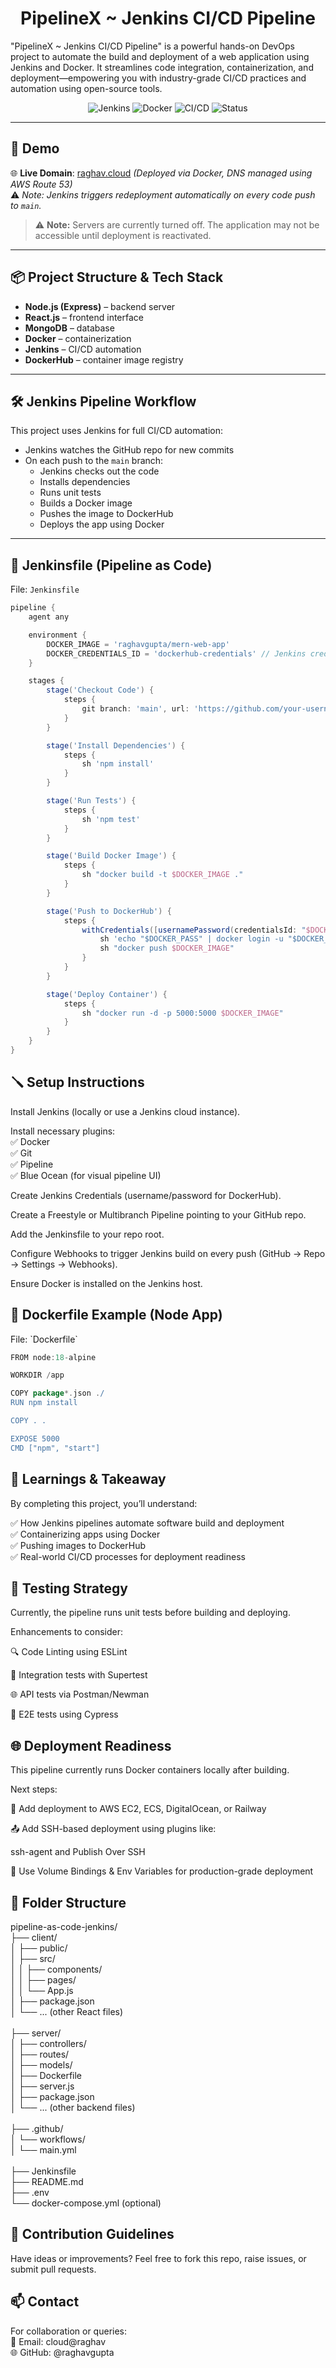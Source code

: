 <h1 align="center" id="title">PipelineX ~ Jenkins CI/CD Pipeline</h1>

<p id="description">"PipelineX ~ Jenkins CI/CD Pipeline" is a powerful hands-on DevOps project to automate the build and deployment of a web application using Jenkins and Docker. It streamlines code integration, containerization, and deployment—empowering you with industry-grade CI/CD practices and automation using open-source tools.</p>

<p align="center">
  <img src="https://img.shields.io/badge/Jenkins-Automation-red?logo=jenkins&logoColor=white" alt="Jenkins">
  <img src="https://img.shields.io/badge/Docker-Containerized-blue?logo=docker&logoColor=white" alt="Docker">
  <img src="https://img.shields.io/badge/CI/CD-Pipeline-success" alt="CI/CD">
  <img src="https://img.shields.io/badge/Status-Active-brightgreen" alt="Status">
</p>

---

<h2>🚀 Demo</h2>

🌐 **Live Domain**: [raghav.cloud](http://raghav.cloud) *(Deployed via Docker, DNS managed using AWS Route 53)*  
⚠️ *Note: Jenkins triggers redeployment automatically on every code push to `main`.*
> ⚠️ **Note:** Servers are currently turned off. The application may not be accessible until deployment is reactivated.


---

<h2>📦 Project Structure & Tech Stack</h2>

- **Node.js (Express)** – backend server
- **React.js** – frontend interface
- **MongoDB** – database
- **Docker** – containerization
- **Jenkins** – CI/CD automation
- **DockerHub** – container image registry

---

<h2>🛠️ Jenkins Pipeline Workflow</h2>

This project uses Jenkins for full CI/CD automation:

- Jenkins watches the GitHub repo for new commits
- On each push to the `main` branch:
  - Jenkins checks out the code
  - Installs dependencies
  - Runs unit tests
  - Builds a Docker image
  - Pushes the image to DockerHub
  - Deploys the app using Docker

---

<h2>📝 Jenkinsfile (Pipeline as Code)</h2>

File: `Jenkinsfile`

```groovy
pipeline {
    agent any

    environment {
        DOCKER_IMAGE = 'raghavgupta/mern-web-app'
        DOCKER_CREDENTIALS_ID = 'dockerhub-credentials' // Jenkins credential ID
    }

    stages {
        stage('Checkout Code') {
            steps {
                git branch: 'main', url: 'https://github.com/your-username/your-repo.git'
            }
        }

        stage('Install Dependencies') {
            steps {
                sh 'npm install'
            }
        }

        stage('Run Tests') {
            steps {
                sh 'npm test'
            }
        }

        stage('Build Docker Image') {
            steps {
                sh "docker build -t $DOCKER_IMAGE ."
            }
        }

        stage('Push to DockerHub') {
            steps {
                withCredentials([usernamePassword(credentialsId: "$DOCKER_CREDENTIALS_ID", usernameVariable: 'DOCKER_USER', passwordVariable: 'DOCKER_PASS')]) {
                    sh 'echo "$DOCKER_PASS" | docker login -u "$DOCKER_USER" --password-stdin'
                    sh "docker push $DOCKER_IMAGE"
                }
            }
        }

        stage('Deploy Container') {
            steps {
                sh "docker run -d -p 5000:5000 $DOCKER_IMAGE"
            }
        }
    }
}
```
<h2>🪛 Setup Instructions</h2>
Install Jenkins (locally or use a Jenkins cloud instance).

Install necessary plugins:<br>
✅ Docker<br>
✅ Git<br>
✅ Pipeline<br>
✅ Blue Ocean (for visual pipeline UI)

Create Jenkins Credentials (username/password for DockerHub).

Create a Freestyle or Multibranch Pipeline pointing to your GitHub repo.

Add the Jenkinsfile to your repo root.

Configure Webhooks to trigger Jenkins build on every push (GitHub → Repo → Settings → Webhooks).

Ensure Docker is installed on the Jenkins host.

<h2>📌 Dockerfile Example (Node App)</h2>
File: `Dockerfile`

```groovy
FROM node:18-alpine

WORKDIR /app

COPY package*.json ./
RUN npm install

COPY . .

EXPOSE 5000
CMD ["npm", "start"]
```
<h2>🧠 Learnings & Takeaway</h2>
By completing this project, you’ll understand:

✅ How Jenkins pipelines automate software build and deployment<br>
✅ Containerizing apps using Docker<br>
✅ Pushing images to DockerHub<br>
✅ Real-world CI/CD processes for deployment readiness
<h2>🧪 Testing Strategy</h2>
Currently, the pipeline runs unit tests before building and deploying.

Enhancements to consider:

🔍 Code Linting using ESLint

🧪 Integration tests with Supertest

🌐 API tests via Postman/Newman

🧪 E2E tests using Cypress

<h2>🌐 Deployment Readiness</h2>
This pipeline currently runs Docker containers locally after building.

Next steps:

🔧 Add deployment to AWS EC2, ECS, DigitalOcean, or Railway

📤 Add SSH-based deployment using plugins like:

ssh-agent and Publish Over SSH

📁 Use Volume Bindings & Env Variables for production-grade deployment

<h2>📁 Folder Structure</h2>
pipeline-as-code-jenkins/<br>
├── client/<br>
│   ├── public/<br>
│   ├── src/<br>
│   │   ├── components/<br>
│   │   ├── pages/<br>
│   │   └── App.js<br>
│   ├── package.json<br>
│   └── ... (other React files)<br>
<br>
├── server/<br>
│   ├── controllers/<br>
│   ├── routes/<br>
│   ├── models/<br>
│   ├── Dockerfile<br>
│   ├── server.js<br>
│   ├── package.json<br>
│   └── ... (other backend files)<br>
<br>
├── .github/<br>
│   └── workflows/<br>
│       └── main.yml<br>
<br>
├── Jenkinsfile<br>
├── README.md<br>
├── .env<br>
└── docker-compose.yml (optional)<br>

<h2>🤝 Contribution Guidelines</h2>
Have ideas or improvements? Feel free to fork this repo, raise issues, or submit pull requests.

<h2>📫 Contact</h2>
For collaboration or queries:<br>
📧 Email: cloud@raghav<br>
🌐 GitHub: @raghavgupta

